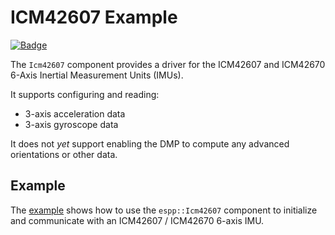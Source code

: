 # ICM42607 Example

[![Badge](https://components.espressif.com/components/espp/icm42607/badge.svg)](https://components.espressif.com/components/espp/icm42607)

The `Icm42607` component provides a driver for the ICM42607 and ICM42670 6-Axis
Inertial Measurement Units (IMUs).

It supports configuring and reading:
* 3-axis acceleration data
* 3-axis gyroscope data

It does not _yet_ support enabling the DMP to compute any advanced orientations
or other data.

## Example

The [example](./example) shows how to use the `espp::Icm42607` component to initialize and
communicate with an ICM42607 / ICM42670 6-axis IMU.

